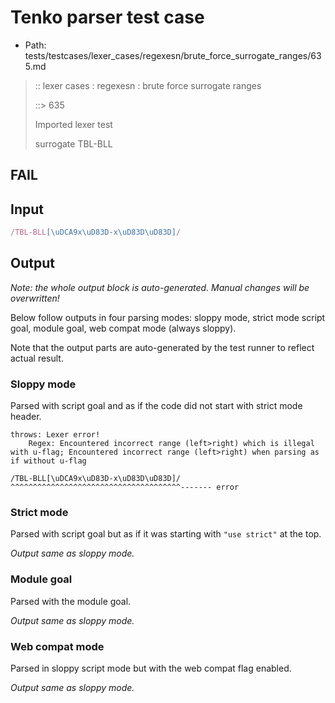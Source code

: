 # Tenko parser test case

- Path: tests/testcases/lexer_cases/regexesn/brute_force_surrogate_ranges/635.md

> :: lexer cases : regexesn : brute force surrogate ranges
>
> ::> 635
>
> Imported lexer test
>
> surrogate TBL-BLL

## FAIL

## Input

`````js
/TBL-BLL[\uDCA9x\uD83D-x\uD83D\uD83D]/
`````

## Output

_Note: the whole output block is auto-generated. Manual changes will be overwritten!_

Below follow outputs in four parsing modes: sloppy mode, strict mode script goal, module goal, web compat mode (always sloppy).

Note that the output parts are auto-generated by the test runner to reflect actual result.

### Sloppy mode

Parsed with script goal and as if the code did not start with strict mode header.

`````
throws: Lexer error!
    Regex: Encountered incorrect range (left>right) which is illegal with u-flag; Encountered incorrect range (left>right) when parsing as if without u-flag

/TBL-BLL[\uDCA9x\uD83D-x\uD83D\uD83D]/
^^^^^^^^^^^^^^^^^^^^^^^^^^^^^^^^^^^^^^------- error
`````

### Strict mode

Parsed with script goal but as if it was starting with `"use strict"` at the top.

_Output same as sloppy mode._

### Module goal

Parsed with the module goal.

_Output same as sloppy mode._

### Web compat mode

Parsed in sloppy script mode but with the web compat flag enabled.

_Output same as sloppy mode._

